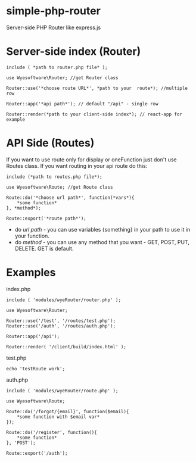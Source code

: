 # simple-php-router

Server-side PHP Router like express.js

# Server-side index (Router)

    include ( *path to router.php file* );

    use Wyesoftware\Router; //get Router class

    Router::use('*choose route URL*', *path to your  route*); //multiple row
    
    Router::app('*api path*'); // default "/api" - single row
    
    Router::render(*path to your client-side index*); // react-app for example

# API Side (Routes)

If you want to use route only for display or oneFunction just don't use Routes class.
If you want routing in your api route do this:

    include (*path to routes.php file*);

    use Wyesoftware\Route; //get Route class
    
    Route::do('*choose url path*', function(*vars*){
	    *some function*
    }, *method*);
    
    Route::export('*route path*');

- do *url path* - you can use variables {something} in your path to use it in your function.
- do *method* - you can use any method that you want - GET, POST, PUT, DELETE. GET is default.

# Examples

index.php

    include ( 'modules/wyeRouter/router.php' );

    use Wyesoftware\Router;

    Router::use('/test', '/routes/test.php');
    Router::use('/auth', '/routes/auth.php');
    
    Router::app('/api');
    
    Router::render( '/client/build/index.html' );

test.php

    echo 'testRoute work';

auth.php

    include ( 'modules/wyeRouter/route.php' );

    use Wyesoftware\Route;

    Route::do('/forgot/{email}', function($email){
	    *some function with $email var*
    });

    Route::do('/register', function(){
	    *some function*
    }, 'POST');
    
    Route::export('/auth');

